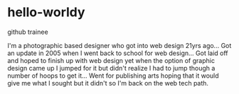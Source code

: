 # hello-worldy
github trainee

I'm a photographic based designer who got into web design 21yrs ago... 
Got an update in 2005 when I went back to school for web design...
Got laid off and hoped to finish up with web design yet when the option of graphic design came up I jumped for it but didn't realize I had to jump though a number of hoops to get it...
Went for publishing arts hoping that it would give me what I sought but it didn't so I'm back on the web tech path.
